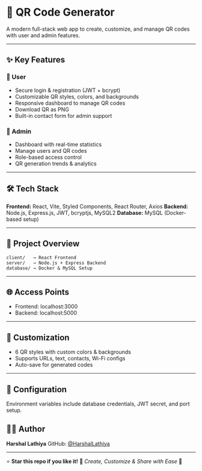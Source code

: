 

# 🚀 QR Code Generator

A modern full-stack web app to create, customize, and manage QR codes with user and admin features.

---

## ✨ Key Features

### 👤 User

* Secure login & registration (JWT + bcrypt)
* Customizable QR styles, colors, and backgrounds
* Responsive dashboard to manage QR codes
* Download QR as PNG
* Built-in contact form for admin support

### 👑 Admin

* Dashboard with real-time statistics
* Manage users and QR codes
* Role-based access control
* QR generation trends & analytics

---

## 🛠️ Tech Stack

**Frontend:** React, Vite, Styled Components, React Router, Axios
**Backend:** Node.js, Express.js, JWT, bcryptjs, MySQL2
**Database:** MySQL (Docker-based setup)

---

## 📁 Project Overview

```
client/   → React Frontend  
server/   → Node.js + Express Backend  
database/ → Docker & MySQL Setup
```

---

## 🌐 Access Points

* Frontend: localhost:3000
* Backend: localhost:5000
---

## 🎨 Customization

* 6 QR styles with custom colors & backgrounds
* Supports URLs, text, contacts, Wi-Fi configs
* Auto-save for generated codes

---

## 🔧 Configuration

Environment variables include database credentials, JWT secret, and port setup.

## 👨‍💻 Author

**Harshal Lathiya**
GitHub: [@HarshalLathiya](https://github.com/HarshalLathiya)

---

⭐ **Star this repo if you like it!**
🎉 *Create, Customize & Share with Ease* 🎉
